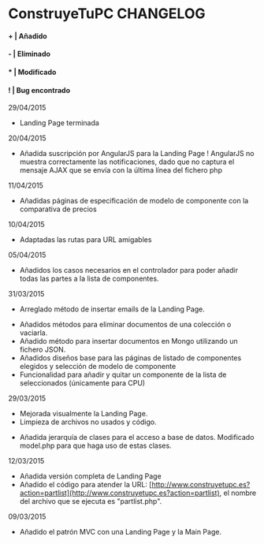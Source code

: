 #	ConstruyeTuPC CHANGELOG

####	+ | Añadido
####	- | Eliminado
####	* | Modificado
####	! | Bug encontrado

29/04/2015
+ Landing Page terminada

20/04/2015
+ Añadida suscripción por AngularJS para la Landing Page
! AngularJS no muestra correctamente las notificaciones, dado que no captura el mensaje AJAX que se envía con la última línea del fichero php

11/04/2015
+ Añadidas páginas de especificación de modelo de componente con la comparativa de precios

10/04/2015
* Adaptadas las rutas para URL amigables

05/04/2015
+ Añadidos los casos necesarios en el controlador para poder añadir todas las partes a la lista de componentes.

31/03/2015
* Arreglado método de insertar emails de la Landing Page.
+ Añadidos métodos para eliminar documentos de una colección o vaciarla.
+ Añadido método para insertar documentos en Mongo utilizando un fichero JSON.
+ Añadidos diseños base para las páginas de listado de componentes elegidos y selección de modelo de componente
+ Funcionalidad para añadir y quitar un componente de la lista de seleccionados (únicamente para CPU)

29/03/2015
* Mejorada visualmente la Landing Page.
* Limpieza de archivos no usados y código.
+ Añadida jerarquía de clases para el acceso a base de datos. Modificado model.php para que haga uso de estas clases.

12/03/2015
+ Añadida versión completa de Landing Page
+ Añadido el código para atender la URL: [http://www.construyetupc.es?action=partlist](http://www.construyetupc.es?action=partlist), el nombre del archivo que se
ejecuta es "partlist.php".

09/03/2015
+ Añadido el patrón MVC con una Landing Page y la Main Page.





